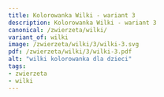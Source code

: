 ```yaml
---
title: Kolorowanka Wilki - wariant 3
description: Kolorowanka Wilki - wariant 3
canonical: /zwierzeta/wilki/
variant_of: wilki
image: /zwierzeta/wilki/3/wilki-3.svg
pdf: /zwierzeta/wilki/3/wilki-3.pdf
alt: "wilki kolorowanka dla dzieci"
tags:
- zwierzeta
- wilki
---
```


